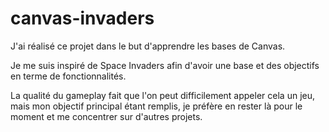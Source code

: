 # canvas-invaders

J'ai réalisé ce projet dans le but d'apprendre les bases de Canvas.

Je me suis inspiré de Space Invaders afin d'avoir une base et des objectifs en terme de fonctionnalités.

La qualité du gameplay fait que l'on peut difficilement appeler cela un jeu, mais mon objectif principal étant remplis, je préfère en rester là pour le moment et me concentrer sur d'autres projets.
